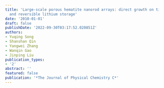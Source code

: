 ```yaml
---
title: 'Large-scale porous hematite nanorod arrays: direct growth on titanium foil
  and reversible lithium storage'
date: '2010-01-01'
draft: false
publishDate: '2022-09-30T03:17:52.020851Z'
authors:
- Yuqing Song
- Shanshan Qin
- Yangwei Zhang
- Wanqin Gao
- Jinping Liu
publication_types:
- '2'
abstract: ''
featured: false
publication: '*The Journal of Physical Chemistry C*'
---
```


